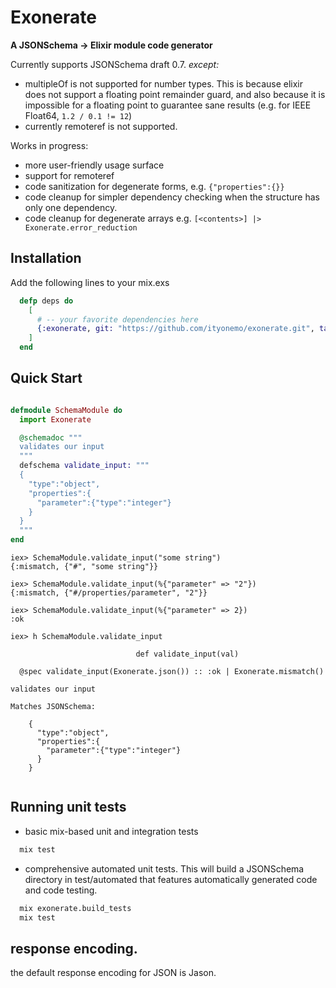 # Exonerate

**A JSONSchema -> Elixir module code generator**

Currently supports JSONSchema draft 0.7.  *except:*

- multipleOf is not supported for number types.  This is because
elixir does not support a floating point remainder guard, and also
because it is impossible for a floating point to guarantee sane results
(e.g. for IEEE Float64, `1.2 / 0.1 != 12`)
- currently remoteref is not supported.

Works in progress:

- more user-friendly usage surface
- support for remoteref
- code sanitization for degenerate forms, e.g. `{"properties":{}}`
- code cleanup for simpler dependency checking when the structure has only one dependency.
- code cleanup for degenerate arrays e.g. `[<contents>] |> Exonerate.error_reduction`

## Installation

Add the following lines to your mix.exs

```elixir
  defp deps do
    [
      # -- your favorite dependencies here
      {:exonerate, git: "https://github.com/ityonemo/exonerate.git", tag: "master"},
    ]
  end
```

## Quick Start

```elixir

defmodule SchemaModule do
  import Exonerate

  @schemadoc """
  validates our input
  """
  defschema validate_input: """
  {
    "type":"object",
    "properties":{
      "parameter":{"type":"integer"}
    }
  }
  """
end
```
```
iex> SchemaModule.validate_input("some string")
{:mismatch, {"#", "some string"}}

iex> SchemaModule.validate_input(%{"parameter" => "2"})
{:mismatch, {"#/properties/parameter", "2"}}

iex> SchemaModule.validate_input(%{"parameter" => 2})
:ok

iex> h SchemaModule.validate_input                   

                            def validate_input(val)                             

  @spec validate_input(Exonerate.json()) :: :ok | Exonerate.mismatch()

validates our input

Matches JSONSchema:

    {
      "type":"object",
      "properties":{
        "parameter":{"type":"integer"}
      }
    }
    
```


## Running unit tests

- basic mix-based unit and integration tests

```bash
  mix test
```

- comprehensive automated unit tests.  This will build a JSONSchema directory in
test/automated that features automatically generated code and code testing.

```bash
  mix exonerate.build_tests
  mix test
```

## response encoding.

the default response encoding for JSON is Jason.
